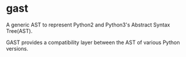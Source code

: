 # gast  

A generic AST to represent Python2 and Python3's Abstract Syntax Tree(AST).  

GAST provides a compatibility layer between the AST of various Python versions.  


